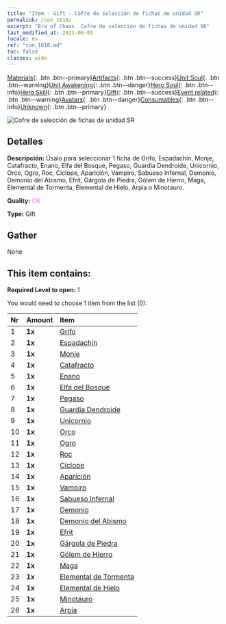 ```yaml
---
title: "Item - Gift - Cofre de selección de fichas de unidad SR"
permalink: /con_1618/
excerpt: "Era of Chaos  Cofre de selección de fichas de unidad SR"
last_modified_at: 2021-06-03
locale: es
ref: "con_1618.md"
toc: false
classes: wide
---
```

 [Materials](/ItemsES/){: .btn .btn--primary}[Artifacts](/ItemsES/Artifacts/){: .btn .btn--success}[Unit Soul](/ItemsES/UnitSoul/){: .btn .btn--warning}[Unit Awakening](/ItemsES/UnitAwakening/){: .btn .btn--danger}[Hero Soul](/ItemsES/HeroSoul/){: .btn .btn--info}[Hero Skill](/ItemsES/HeroSkill/){: .btn .btn--primary}[Gift](/ItemsES/Gift/){: .btn .btn--success}[Event related](/ItemsES/Events/){: .btn .btn--warning}[Avatars](/ItemsES/Avatars/){: .btn .btn--danger}[Consumables](/ItemsES/Consumables/){: .btn .btn--info}[Unknown](/ItemsES/Unknown/){: .btn .btn--primary}

 ![Cofre de selección de fichas de unidad SR](/images/t/i_907234.png)

## Detalles
 **Descripción:** Úsalo para seleccionar 1 ficha de Grifo, Espadachín, Monje, Catafracto, Enano, Elfa del Bosque, Pegaso, Guardia Dendroide, Unicornio, Orco, Ogro, Roc, Cíclope, Aparición, Vampiro, Sabueso Infernal, Demonio, Demonio del Abismo, Efrit, Gárgola de Piedra, Gólem de Hierro, Maga, Elemental de Tormenta, Elemental de Hielo, Arpía o Minotauro.

 **Quality:** <span style="color: #DA70D6">OK</span>

 **Type:** Gift

## Gather

  None

## This item contains:

 **Required Level to open:** 1

 You would need to choose 1 item from the list (0):

  | Nr | Amount |     Item    |
  |:---|:-------|:------------|
  | 1 |  **1x** | [Grifo](/ItemsES/unt_192/) |  | 
  | 2 |  **1x** | [Espadachín](/ItemsES/unt_193/) |  | 
  | 3 |  **1x** | [Monje](/ItemsES/unt_194/) |  | 
  | 4 |  **1x** | [Catafracto](/ItemsES/unt_195/) |  | 
  | 5 |  **1x** | [Enano](/ItemsES/unt_200/) |  | 
  | 6 |  **1x** | [Elfa del Bosque](/ItemsES/unt_201/) |  | 
  | 7 |  **1x** | [Pegaso](/ItemsES/unt_202/) |  | 
  | 8 |  **1x** | [Guardia Dendroide](/ItemsES/unt_203/) |  | 
  | 9 |  **1x** | [Unicornio](/ItemsES/unt_204/) |  | 
  | 10 |  **1x** | [Orco](/ItemsES/unt_219/) |  | 
  | 11 |  **1x** | [Ogro](/ItemsES/unt_220/) |  | 
  | 12 |  **1x** | [Roc](/ItemsES/unt_221/) |  | 
  | 13 |  **1x** | [Cíclope](/ItemsES/unt_222/) |  | 
  | 14 |  **1x** | [Aparición](/ItemsES/unt_210/) |  | 
  | 15 |  **1x** | [Vampiro](/ItemsES/unt_211/) |  | 
  | 16 |  **1x** | [Sabueso Infernal](/ItemsES/unt_228/) |  | 
  | 17 |  **1x** | [Demonio](/ItemsES/unt_229/) |  | 
  | 18 |  **1x** | [Demonio del Abismo](/ItemsES/unt_230/) |  | 
  | 19 |  **1x** | [Efrit](/ItemsES/unt_231/) |  | 
  | 20 |  **1x** | [Gárgola de Piedra](/ItemsES/unt_236/) |  | 
  | 21 |  **1x** | [Gólem de Hierro](/ItemsES/unt_237/) |  | 
  | 22 |  **1x** | [Maga](/ItemsES/unt_238/) |  | 
  | 23 |  **1x** | [Elemental de Tormenta](/ItemsES/unt_263/) |  | 
  | 24 |  **1x** | [Elemental de Hielo](/ItemsES/unt_264/) |  | 
  | 25 |  **1x** | [Minotauro](/ItemsES/unt_248/) |  | 
  | 26 |  **1x** | [Arpía](/ItemsES/unt_245/) |  | 
